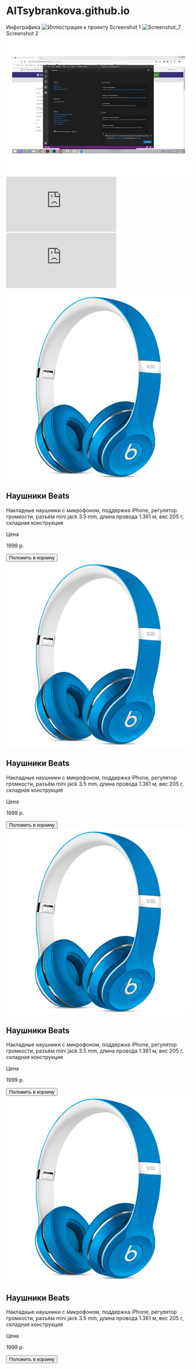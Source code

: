 # AlTsybrankova.github.io
Инфографика
![Иллюстрация к проекту](https://user-images.githubusercontent.com/50791385/58375134-fa9bb680-7f54-11e9-9570-726bdb10b751.jpg)
Screenshot 1
![Screenshot_7](https://user-images.githubusercontent.com/50791385/58378142-26d82700-7f97-11e9-9a06-cc15dc98b649.png)
Screenshot 2
![screenshot 2](https://raw.githubusercontent.com/AlTsybrankova/AlTsybrankova.github.io/master/printscr%202.jpg)
![my page](https://github.com/AlTsybrankova/AlTsybrankova.github.io/blob/master/index.html)
![my page 2](https://github.com/AlTsybrankova/AlTsybrankova.github.io/tree/master/dz4/https://github.com/AlTsybrankova/AlTsybrankova.github.io/blob/master/dz4/index.html)
<!DOCTYPE html>
<html lang="ru">
<head>
    <meta charset="UTF-8">
    <meta name="viewport" content="width=device-width, initial-scale=1.0">
    <meta http-equiv="X-UA-Compatible" content="ie=edge">
    <title>Карточка товара</title>
    <link rel="stylesheet" href="dz7/css/main.css">
</head>
<body>
    <div class="wrap">
        <div class="card">
            <div class="inner__img">
                <img src="dz7/img/phone.jpg" alt="">
            </div>
            <div class="inner__text">
                <h2>Наушники Beats</h2>
                <p>Накладные наушники с микрофоном, поддержка iPhone, регулятор громкости, разъём mini jack 3.5 mm, длина провода 1.361 м, вес 205 г, складная конструкция</p>
                <p>Цена</p>
                <p class="cost">1999 р.</p>
                <input type="button" value="Положить в корзину">
            </div>
        </div>
        <div class="card1">
            <div class="inner__img">
                <img src="dz7/img/phone.jpg" alt="">
            </div>
            <div class="inner__text">
                <h2>Наушники Beats</h2>
                <p>Накладные наушники с микрофоном, поддержка iPhone, регулятор громкости, разъём mini jack 3.5 mm, длина провода 1.361 м, вес 205 г, складная конструкция</p>
                <p>Цена</p>
                <p class="cost">1999 р.</p>
                <input type="button" value="Положить в корзину">
            </div>
        </div>
        <div class="card2">
            <div class="inner__img">
                <img src="dz7/img/phone.jpg" alt="">
            </div>
            <div class="inner__text">
                <h2>Наушники Beats</h2>
                <p>Накладные наушники с микрофоном, поддержка iPhone, регулятор громкости, разъём mini jack 3.5 mm, длина провода 1.361 м, вес 205 г, складная конструкция</p>
                <p>Цена</p>
                <p class="cost">1999 р.</p>
                <input type="button" value="Положить в корзину">
            </div>
        </div>
        <div class="card3">
            <div class="inner__img">
                <img src="img/phone.jpg" alt="">
            </div>
            <div class="inner__text">
                <h2>Наушники Beats</h2>
                <p>Накладные наушники с микрофоном, поддержка iPhone, регулятор громкости, разъём mini jack 3.5 mm, длина провода 1.361 м, вес 205 г, складная конструкция</p>
                <p>Цена</p>
                <p class="cost">1999 р.</p>
                <input type="button" value="Положить в корзину">
            </div>
        </div>
    </div>
</body>
</html>
